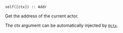 ```
self([ctx]) :: Addr
```

Get the address of the current actor.

The ctx argument can be automatically injected by [`@ctx`](@ref).

